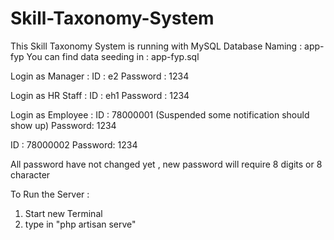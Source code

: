 ﻿# Skill-Taxonomy-System
This Skill Taxonomy System is running with 
MySQL Database Naming : app-fyp
You can find data seeding in : app-fyp.sql

Login as Manager :
ID : e2
Password : 1234

Login as HR Staff :
ID : eh1
Password : 1234

Login as Employee : 
ID : 78000001 (Suspended some notification should show up)
Password: 1234 

ID : 78000002
Password: 1234 

All password have not changed yet , new password 
will require 8 digits or 8 character

To Run the Server :
1. Start new Terminal 
2. type in "php artisan serve"
